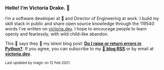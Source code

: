 ### Hello! I’m Victoria Drake. 👋

I’m a software developer at 💜 and Director of Engineering at work. I build my skill stack in public and share open source knowledge through the 119540 words I’ve written on [victoria.dev](https://victoria.dev). I hope to encourage people to learn openly and fearlessly, with wild child-like abandon.

This 🐷 says they 👏 my latest blog post: **[Do I raise or return errors in Python?](https://victoria.dev/blog/do-i-raise-or-return-errors-in-python/)**. If you agree, you can subscribe to my [📡 **blog RSS**](https://victoria.dev/index.xml) or by email at [**victoria.dev**](https://victoria.dev).

<sub>Last updated by magic on 12 Feb 2021.</sub>
